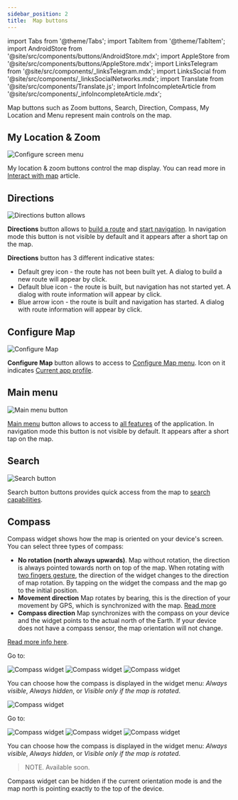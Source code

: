 ```yaml
---
sidebar_position: 2
title:  Map buttons
---
```


import Tabs from '@theme/Tabs';
import TabItem from '@theme/TabItem';
import AndroidStore from '@site/src/components/buttons/AndroidStore.mdx';
import AppleStore from '@site/src/components/buttons/AppleStore.mdx';
import LinksTelegram from '@site/src/components/_linksTelegram.mdx';
import LinksSocial from '@site/src/components/_linksSocialNetworks.mdx';
import Translate from '@site/src/components/Translate.js';
import InfoIncompleteArticle from '@site/src/components/_infoIncompleteArticle.mdx';


Map buttons such as Zoom buttons, Search, Direction, Compass, My Location and Menu represent main controls on the map.


## My Location & Zoom

![Configure screen menu](@site/static/img/widgets/location_zoom_buttons.png)

My location & zoom buttons control the map display. You can read more in [Interact with map](../map/interact-with-map.md#my-location--zoom) article.

## Directions

![Directions button allows](@site/static/img/widgets/directions_button_allows.png)

**Directions** button allows to [build a route](../navigation/index.md) and [start navigation](../navigation/index.md). In navigation mode this button is not visible by default and it appears after a short tap on the map.

**Directions** button has 3 different indicative states:
- Default grey icon - the route has not been built yet. A dialog to build a new route will appear by click.
- Default blue icon - the route is built, but navigation has not started yet. A dialog with route information will appear by click.
- Blue arrow icon - the route is built and navigation has started. A dialog with route information will appear by click.

## Configure Map

![Configure Map](@site/static/img/widgets/configure_map.png)

**Configure Map** button allows to access to [Configure Map menu](../map/configure-map-menu.md). Icon on it indicates [Current app profile](../personal/profiles.md).

## Main menu

![Main menu button](@site/static/img/widgets/main_menu_button.png)

[Main menu](../start-with/main-menu.md) button allows to access to [all features](../start-with/main-menu.md) of the application. In navigation mode this button is not visible by default. It appears after a short tap on the map.

## Search

![Search button](@site/static/img/widgets/search_button.png)

Search button buttons provides quick access from the map to [search capabilities](../search/index.md).

## Compass

Compass widget shows how the map is oriented on your device's screen. You can select three types of compass:
- **No rotation (north always upwards)**. Map without rotation, the direction is always pointed towards north on top of the map. When rotating with [two fingers gesture](../map/interact-with-map.md#gestures), the direction of the widget changes to the direction of map rotation. By tapping on the widget the compass and the map go to the initial position.
- **Movement direction** Map rotates by bearing, this is the direction of your movement by GPS, which is synchronized with the map. [Read more](../map/interact-with-map#rotate-map-by-bearing)
- **Compass direction** Map synchronizes with the compass on your device and the widget points to the actual north of the Earth. If your device does not have a compass sensor, the map orientation will not change.  

[Read more info here](../map/interact-with-map#map-magnifier).

<Tabs groupId="operating-systems">

<TabItem value="android" label="Android">  

Go to: *<Translate android="true" ids="shared_string_menu,map_widget_config,shared_string_buttons,map_widget_compass"/>*

![Compass widget](@site/static/img/widgets/cmp_dir_north_andr.png) ![Compass widget](@site/static/img/widgets/movement_dir_andr.png) ![Compass widget](@site/static/img/widgets/compas_dir_andr.png)

You can choose how the compass is displayed in the widget menu: *Always visible*, *Always hidden*, or *Visible only if the map is rotated*.

![Compass widget](@site/static/img/widgets/compass_andr_1.png)

</TabItem>

<TabItem value="ios" label="iOS">  

Go to:*<Translate ios="true" ids="menu,layer_map_appearance,map_widget_left,map_widget_compass"/>*

![Compass widget](@site/static/img/widgets/cmp_dir_north_ios.png) ![Compass widget](@site/static/img/widgets/movement_dir_ios.png) ![Compass widget](@site/static/img/widgets/compas_dir_ios.png)

You can choose how the compass is displayed in the widget menu: *Always visible*, *Always hidden*, or *Visible only if the map is rotated*.

>NOTE. Available soon.

</TabItem>

</Tabs> 

Compass widget can be hidden if the current orientation mode is **<Translate android="true" ids="rotate_map_none_opt"/>** and the map north is pointing exactly to the top of the device.
